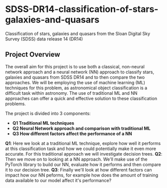 # SDSS-DR14-classification-of-stars-galaxies-and-quasars
Classification of stars, galaxies and quasars from the Sloan Digital Sky Survey (SDSS) data release 14 (DR14)

## Project Overview
The overall aim for this project is to use both a classical, non-neural network approach and a neural network (NN) approach to classify stars, galaxies and quasars from SDSS DR14 and to then compare the two approaches.
We will be employing the use of machine learning (ML) techniques for this problem, as astronomical object classification is a difficult task within astronomy. The use of traditional ML and NN approaches can offer a quick and effective solution to these classification problems.

The project is divided into 3 components:
- **Q1 Traditional ML techniques**
- **Q2 Neural Network approach and comparison with traditional ML**
- **Q3 How different factors affect the performance of a NN**

**Q1**: Here we look at a traditional ML technique, explore how well it performs at this classification task and how we could potentially make it even more accurate. For this traditional approach we will investigate decision trees.
**Q2**: Then we move on to looking at a NN approach. We'll make use of the PyTorch library to build our NN, evaluate how it performs and then compare it to our decision tree.
**Q3**: Finally we'll look at how different factors can impact how our NN peforms, for example how does the amount of training data available to our model affect it's performance?
